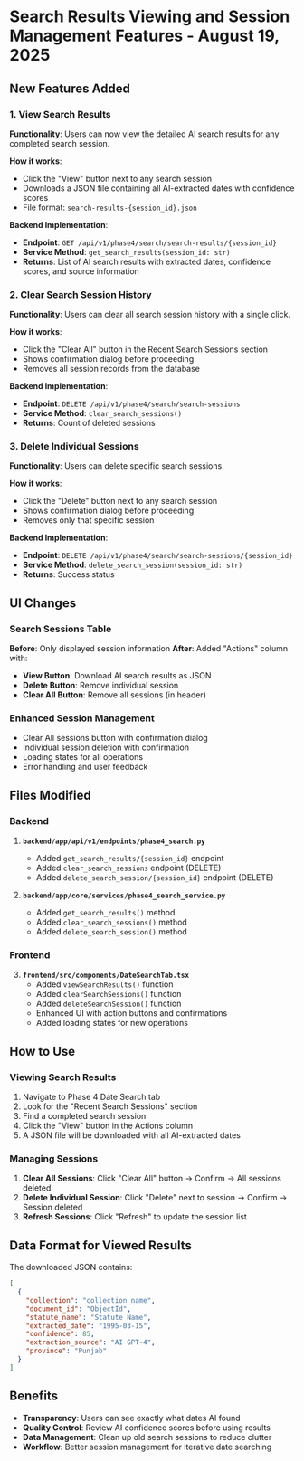 # Search Results Viewing and Session Management Features - August 19, 2025

## New Features Added

### 1. View Search Results
**Functionality**: Users can now view the detailed AI search results for any completed search session.

**How it works**:
- Click the "View" button next to any search session
- Downloads a JSON file containing all AI-extracted dates with confidence scores
- File format: `search-results-{session_id}.json`

**Backend Implementation**:
- **Endpoint**: `GET /api/v1/phase4/search/search-results/{session_id}`
- **Service Method**: `get_search_results(session_id: str)`
- **Returns**: List of AI search results with extracted dates, confidence scores, and source information

### 2. Clear Search Session History
**Functionality**: Users can clear all search session history with a single click.

**How it works**:
- Click the "Clear All" button in the Recent Search Sessions section
- Shows confirmation dialog before proceeding
- Removes all session records from the database

**Backend Implementation**:
- **Endpoint**: `DELETE /api/v1/phase4/search/search-sessions`
- **Service Method**: `clear_search_sessions()`
- **Returns**: Count of deleted sessions

### 3. Delete Individual Sessions
**Functionality**: Users can delete specific search sessions.

**How it works**:
- Click the "Delete" button next to any search session
- Shows confirmation dialog before proceeding
- Removes only that specific session

**Backend Implementation**:
- **Endpoint**: `DELETE /api/v1/phase4/search/search-sessions/{session_id}`
- **Service Method**: `delete_search_session(session_id: str)`
- **Returns**: Success status

## UI Changes

### Search Sessions Table
**Before**: Only displayed session information
**After**: Added "Actions" column with:
- **View Button**: Download AI search results as JSON
- **Delete Button**: Remove individual session
- **Clear All Button**: Remove all sessions (in header)

### Enhanced Session Management
- Clear All sessions button with confirmation dialog
- Individual session deletion with confirmation
- Loading states for all operations
- Error handling and user feedback

## Files Modified

### Backend
1. **`backend/app/api/v1/endpoints/phase4_search.py`**
   - Added `get_search_results/{session_id}` endpoint
   - Added `clear_search_sessions` endpoint (DELETE)
   - Added `delete_search_session/{session_id}` endpoint (DELETE)

2. **`backend/app/core/services/phase4_search_service.py`**
   - Added `get_search_results()` method
   - Added `clear_search_sessions()` method  
   - Added `delete_search_session()` method

### Frontend
3. **`frontend/src/components/DateSearchTab.tsx`**
   - Added `viewSearchResults()` function
   - Added `clearSearchSessions()` function
   - Added `deleteSearchSession()` function
   - Enhanced UI with action buttons and confirmations
   - Added loading states for new operations

## How to Use

### Viewing Search Results
1. Navigate to Phase 4 Date Search tab
2. Look for the "Recent Search Sessions" section
3. Find a completed search session
4. Click the "View" button in the Actions column
5. A JSON file will be downloaded with all AI-extracted dates

### Managing Sessions
1. **Clear All Sessions**: Click "Clear All" button → Confirm → All sessions deleted
2. **Delete Individual Session**: Click "Delete" next to session → Confirm → Session deleted
3. **Refresh Sessions**: Click "Refresh" to update the session list

## Data Format for Viewed Results

The downloaded JSON contains:
```json
[
  {
    "collection": "collection_name",
    "document_id": "ObjectId",
    "statute_name": "Statute Name",
    "extracted_date": "1995-03-15",
    "confidence": 85,
    "extraction_source": "AI GPT-4",
    "province": "Punjab"
  }
]
```

## Benefits
- **Transparency**: Users can see exactly what dates AI found
- **Quality Control**: Review AI confidence scores before using results
- **Data Management**: Clean up old search sessions to reduce clutter
- **Workflow**: Better session management for iterative date searching
